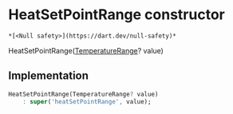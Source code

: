 


# HeatSetPointRange constructor




    *[<Null safety>](https://dart.dev/null-safety)*



HeatSetPointRange([TemperatureRange](../../yonomi-sdk/TemperatureRange-class.md)? value)





## Implementation

```dart
HeatSetPointRange(TemperatureRange? value)
    : super('heatSetPointRange', value);
```








